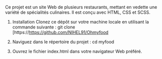 Ce projet est un site Web  de plusieurs restaurants, mettant en vedette une variété de spécialités culinaires. Il est conçu avec HTML, CSS et SCSS.

1) Installation
Clonez ce dépôt sur votre machine locale en utilisant la commande suivante :
git clone [https://https://github.com/NIHEL91/Ohmyfood

2) Naviguez dans le répertoire du projet :
cd myfood

3) Ouvrez le fichier index.html dans votre navigateur Web préféré.
